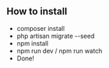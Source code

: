 ## How to install

- composer install
- php artisan migrate --seed
- npm install
- npm run dev / npm run watch
- Done!
